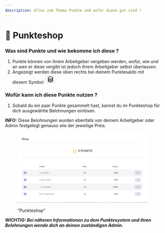 ```yaml
---
description: Alles zum Thema Punkte und wofür diese gut sind !
---
```


# 💯 Punkteshop

### Was sind Punkte und wie bekomme ich diese ?

1. Punkte können von ihrem Arbeitgeber vergeben werden, wofür, wie und an wen er diese vergibt ist jedoch ihrem Arbeitgeber selbst überlassen.
2. Angezeigt werden diese oben rechts bei deinem Punktesaldo mit diesem Symbol ![](<.gitbook/assets/image (122).png>)

### Wofür kann ich diese Punkte nutzen ?

1. Sobald du ein paar Punkte gesammelt hast, kannst du im Punkteshop für dich ausgewählte Belohnungen einlösen.

**INFO:** Diese Belohnungen wurden ebenfalls von deinem Arbeitgeber oder Admin festgelegt genauso wie der jeweilige Preis.

<figure><img src=".gitbook/assets/image (123).png" alt=""><figcaption><p>"Punkteshop"</p></figcaption></figure>

_**WICHTIG: Bei näheren Informationen zu dem Punktesystem und ihren Belohnungen wende dich an deinen zuständigen Admin.**_
